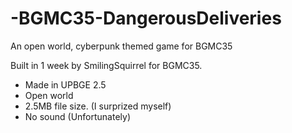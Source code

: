 # -BGMC35-DangerousDeliveries
An open world, cyberpunk themed game for BGMC35


Built in 1 week by SmilingSquirrel for BGMC35.

- Made in UPBGE 2.5
- Open world
- 2.5MB file size. (I surprized myself)
- No sound (Unfortunately)
